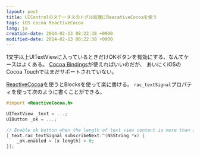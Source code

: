 ```yaml
---
layout: post
title: UIControlのステータスのトグル処理にReacativeCocoaを使う
tags: iOS cocoa ReactiveCocoa
lang: ja
creation-date: 2014-02-13 08:22:38 +0900
modified-date: 2014-02-13 08:22:38 +0900
---
```

1文字以上UITextViewに入っているときだけOKボタンを有効にする、なんてケースはよくある。
[Cocoa Bindings](https://developer.apple.com/library/mac/documentation/Cocoa/Conceptual/CocoaBindings/CocoaBindings.html)が使えればいいのだが、
あいにくiOSのCocoa Touchではまだサポートされていない。

[ReactiveCocoa](https://github.com/ReactiveCocoa/ReactiveCocoa)を使うとBlocksを使って楽に書ける。
`rac_textSignal`プロパティを使って次のように書くことができる。

```objective-c
#import <ReactiveCocoa.h>

UITextView _text = ...;
UIButton _ok = ...;

// Enable ok button when the length of text view content is more than zero.
[_text.rac_textSignal subscribeNext:^(NSString *x) {
    _ok.enabled = [x length] > 0;
}];
```


